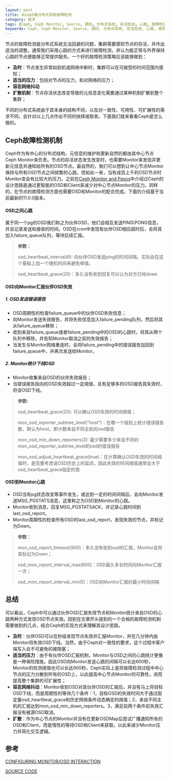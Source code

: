 ```yaml
---
layout: post
title: 从Ceph看分布式系统故障检测
category: 技术
tags: [Ceph, Ceph Monitor, Source, 源码, 分布式系统, 存活检测, 心跳, 故障检测]
keywords: Ceph, Ceph Monitor, Source, 源码, 分布式系统, 存活检测, 心跳, 故障检测
---
```


节点的故障检测是分布式系统无法回避的问题，集群需要感知节点的存活，并作出适当的调整。通常我们采用心跳的方式来进行故障检测，并认为能正常与外界保持心跳的节点便能够正常提供服务。一个好的故障检测策略应该能够做到：

- **及时**：节点发生异常如宕机或网络中断时，集群可以在可接受的时间范围内感知；
- **适当的压力**：包括对节点的压力，和对网络的压力；
- **容忍网络抖动**
- **扩散机制**：节点存活状态改变导致的元信息变化需要通过某种机制扩散到整个集群；

不同的分布式系统由于其本身的结构不同，以及对一致性、可用性、可扩展性的需求不同，会针对以上几点作出不同的抉择或取舍。下面我们就来看看Ceph是怎么做的。



## **Ceph故障检测机制**

Ceph作为有中心的分布式结构，元信息的维护和更新自然的都由其中心节点Ceph Monitor来负责。节点的存活状态发生改变时，也需要Monitor来发现并更新元信息并通知给所有的OSD节点。最自然的，我们可以想到让中心节点Monitor保持与所有OSD节点之间频繁的心跳，但如此一来，当有成百上千的OSD节点时Monitor变会有比较大的压力。之前在[Ceph Monitor and Paxos](http://catkang.github.io/2016/07/17/ceph-monitor-and-paxos.html)中介绍过Ceph的设计思路是通过更智能的OSD和Client来减少对中心节点Monitor的压力。同样的，在节点的故障检测方面也需要OSD和Monitor的配合完成。下面的介绍基于当前最新的11.0.0版本。



#### **OSD之间心跳**

属于同一个pg的OSD我们称之为伙伴OSD，他们会相互发送PING\PONG信息，并且记录发送和接收的时间。OSD在cron中发现有伙伴OSD相应超时后，会将其加入failure_queue队列，等待后续汇报。

> **参数：**
>
> osd_heartbeat_interval(6): 向伙伴OSD发送ping的时间间隔。实际会在这个基础上加一个随机时间来避免峰值。
>
> osd_heartbeat_grace(20)：多久没有收到回复可以认为对方已经down



#### **OSD向Monitor汇报伙伴OSD失效**

##### **1. OSD发送错误报告**

- OSD周期性的检查failure_queue中的伙伴OSD失败信息；
- 向Monitor发送失效报告，并将失败信息加入failure_pending队列，然后将其从failure_queue移除；
- 收到来自failure_queue或者failure_pending中的OSD的心跳时，将其从两个队列中移除，并告知Monitor取消之前的失效报告；
- 当发生与Monitor网络重连时，会将failure_pending中的错误报告加回到failure_queue中，并再次发送给Monitor。

##### **2. Monitor统计下线OSD**

- Monitor收集来自OSD的伙伴失效报告；
- 当错误报告指向的OSD失效超过一定阈值，且有足够多的OSD报告其失效时，将该OSD下线。

> **参数:**
>
> osd_heartbeat_grace(20): 可以确认OSD失效的时间阈值；
>
> mon_osd_reporter_subtree_level("host")：在哪一个级别上统计错误报告数，默认为host，即计数来自不同主机的osd报告
>
> mon_osd_min_down_reporters(2): 最少需要多少来自不同的mon_osd_reporter_subtree_level的osd的错误报告
>
> mon_osd_adjust_heartbeat_grace(true)：在计算确认OSD失效的时间阈值时，是否要考虑该OSD历史上的延迟，因此失效的时间阈值通常会大于osd_heartbeat_grace指定的值



#### **OSD到Monitor心跳**

- OSD当有pg状态改变等事件发生，或达到一定的时间间隔后，会向Monitor发送MSG_PGSTATS消息，这里称之为OSD到Monitor的心跳。
- Monitor收到消息，回复MSG_PGSTATSACK，并记录心跳时间到last_osd_report。
- Monitor周期性的检查所有OSD的last_osd_report，发现失效的节点，并标记为Down。

> **参数：**
>
> mon_osd_report_timeout(900)：多久没有收到osd的汇报，Monitor会将其标记为Down；
>
> osd_mon_report_interval_max(600)：OSD最久多长时间向Monitor汇报一次；
>
> osd_mon_report_interval_min(5)：OSD向Monitor汇报的最小时间间隔



## **总结**

可以看出，Ceph中可以通过伙伴OSD汇报失效节点和Monitor统计来自OSD的心跳两种方式发现OSD节点失效。回到在文章开头提到的一个合格的故障检测机制需要做到的几点，结合Ceph的实现方式来理解其设计思路。

- **及时**：伙伴OSD可以在秒级发现节点失效并汇报Monitor，并在几分钟内由Monitor将失效OSD下线。当然，由于Ceph对一致性的要求，这个过程中客户端写入会不可避免的被阻塞；
- **适当的压力**：由于有伙伴OSD汇报机制，Monitor与OSD之间的心跳统计更像是一种保险措施，因此OSD向Monitor发送心跳的间隔可以长达600秒，Monitor的检测阈值也可以长达900秒。Ceph实际上是将故障检测过程中中心节点的压力分散到所有的OSD上，以此提高中心节点Monitor的可靠性，进而提高整个集群的可扩展性；
- **容忍网络抖动**：Monitor收到OSD对其伙伴OSD的汇报后，并没有马上将目标OSD下线，而是周期性的等待几个条件：1，目标OSD的失效时间大于通过固定量osd_heartbeat_grace和历史网络条件动态确定的阈值；2，来自不同主机的汇报达到mon_osd_min_down_reporters。3，满足前两个条件前失效汇报没有被源OSD取消。
- **扩散**：作为中心节点的Monitor并没有在更新OSDMap后尝试广播通知所有的OSD和Client，而是惰性的等待OSD和Client来获取。以此来减少Monitor压力并简化交互逻辑。


## **参考**

[CONFIGURING MONITOR/OSD INTERACTION](http://docs.ceph.com/docs/master/rados/configuration/mon-osd-interaction/)

[SOURCE CODE](https://github.com/ceph/ceph/tree/v11.0.0)



